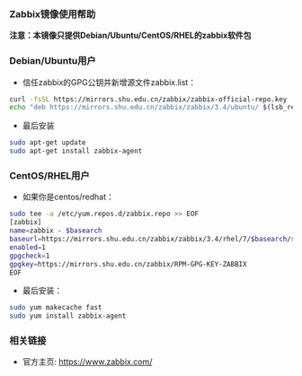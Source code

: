 ### Zabbix镜像使用帮助

**注意：本镜像只提供Debian/Ubuntu/CentOS/RHEL的zabbix软件包**

### Debian/Ubuntu用户

- 信任zabbix的GPG公钥并新增源文件zabbix.list：

```bash
curl -fsSL https://mirrors.shu.edu.cn/zabbix/zabbix-official-repo.key | sudo apt-key add -
echo "deb https://mirrors.shu.edu.cn/zabbix/zabbix/3.4/ubuntu/ $(lsb_release -cs) main" | sudo tee /etc/apt/sources.list.d/zabbix.list
```

- 最后安装

```bash
sudo apt-get update
sudo apt-get install zabbix-agent
```
### CentOS/RHEL用户

- 如果你是centos/redhat：

```bash
sudo tee -a /etc/yum.repos.d/zabbix.repo >> EOF
[zabbix]
name=zabbix - $basearch
baseurl=https://mirrors.shu.edu.cn/zabbix/zabbix/3.4/rhel/7/$basearch/stable
enabled=1
gpgcheck=1
gpgkey=https://mirrors.shu.edu.cn/zabbix/RPM-GPG-KEY-ZABBIX
EOF
```
- 最后安装：

```bash
sudo yum makecache fast
sudo yum install zabbix-agent
```
### 相关链接

- 官方主页: https://www.zabbix.com/